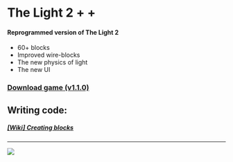 # The Light 2 + +
#### Reprogrammed version of The Light 2


* 60+ blocks
* Improved wire-blocks
* The new physics of light
* The new UI

### [Download game (v1.1.0)](https://github.com/Agzam4/The-Light-2-Plus-Plus/raw/main/The%20Light2%2B%2B%20v1.1.0.jar)

## Writing code:
##### [[Wiki] Creating blocks](https://github.com/Agzam4/The-Light-2-Plus-Plus/wiki/Creating-blocks)
***
![](https://repository-images.githubusercontent.com/316701133/b4678900-31c3-11eb-9d4f-e0943b8027d7)
